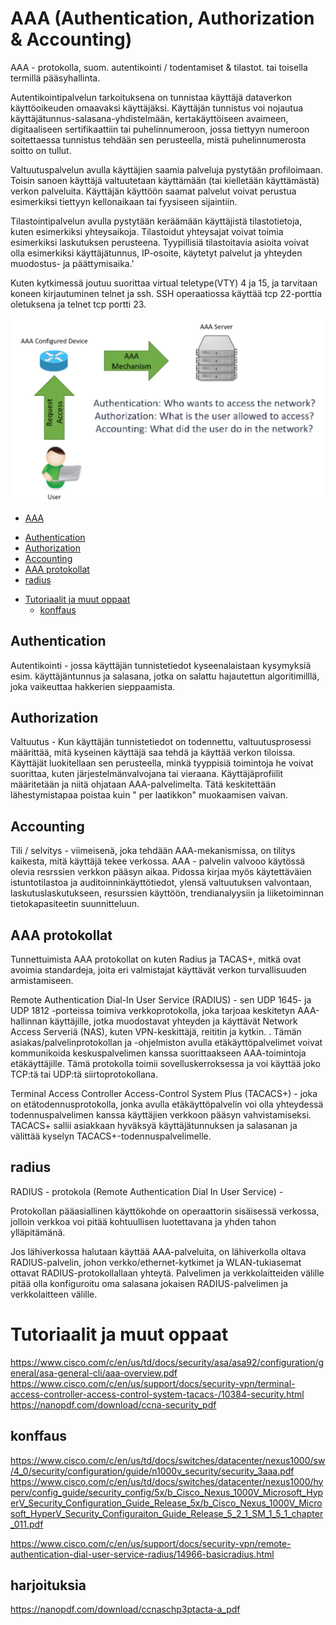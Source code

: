 # AAA (Authentication, Authorization & Accounting)

AAA - protokolla, suom. autentikointi / todentamiset & tilastot. tai toisella termillä pääsyhallinta.

Autentikointipalvelun tarkoituksena on tunnistaa käyttäjä dataverkon käyttöoikeuden omaavaksi käyttäjäksi. Käyttäjän tunnistus voi nojautua käyttäjätunnus-salasana-yhdistelmään, kertakäyttöiseen avaimeen, digitaaliseen sertifikaattiin tai puhelinnumeroon, jossa tiettyyn numeroon soitettaessa tunnistus tehdään sen perusteella, mistä puhelinnumerosta soitto on tullut.

Valtuutuspalvelun avulla käyttäjien saamia palveluja pystytään profiloimaan. Toisin sanoen käyttäjä valtuutetaan käyttämään (tai kielletään käyttämästä) verkon palveluita. Käyttäjän käyttöön saamat palvelut voivat perustua esimerkiksi tiettyyn kellonaikaan tai fyysiseen sijaintiin.

Tilastointipalvelun avulla pystytään keräämään käyttäjistä tilastotietoja, kuten esimerkiksi yhteysaikoja. Tilastoidut yhteysajat voivat toimia esimerkiksi laskutuksen perusteena. Tyypillisiä tilastoitavia asioita voivat olla esimerkiksi käyttäjätunnus, IP-osoite, käytetyt palvelut ja yhteyden muodostus- ja päättymisaika.'

Kuten kytkimessä joutuu suorittaa virtual teletype(VTY) 4 ja 15, ja tarvitaan koneen kirjautuminen telnet ja ssh. SSH operaatiossa käyttää tcp 22-porttia oletuksena ja telnet tcp portti 23.

<img src="images/Cisco-AAA1.png" width="500">

- [AAA](#AAA)
 * [Authentication](#Authentication)
 * [Authorization](#Authorization)
 * [Accounting](#Accounting)
 * [AAA protokollat](#AAA-protokollat)
 * [radius](#radius)
- [Tutoriaalit ja muut oppaat](#Tutoriaalit-ja-muut-oppaat)
  * [konffaus](#konffaus)

## Authentication
Autentikointi - jossa käyttäjän tunnistetiedot kyseenalaistaan kysymyksiä esim. käyttäjäntunnus ja salasana, jotka on salattu hajautettun algoritimilllä, joka vaikeuttaa hakkerien sieppaamista. 

## Authorization
Valtuutus - Kun käyttäjän tunnistetiedot on todennettu, valtuutusprosessi määrittää, mitä kyseinen käyttäjä saa tehdä ja käyttää verkon tiloissa. Käyttäjät luokitellaan sen perusteella, minkä tyyppisiä toimintoja he voivat suorittaa, kuten järjestelmänvalvojana tai vieraana. Käyttäjäprofiilit määritetään ja niitä ohjataan AAA-palvelimelta. Tätä keskitettään lähestymistapaa poistaa kuin " per laatikkon" muokaamisen vaivan.

## Accounting
Tili / selvitys - viimeisenä, joka tehdään AAA-mekanismissa, on tilitys kaikesta, mitä käyttäjä tekee verkossa. AAA - palvelin valvooo käytössä olevia resrssien verkkon pääsyn aikaa. Pidossa kirjaa myös käytettäväien istuntotilastoa ja auditoinninkäyttötiedot, ylensä valtuutuksen valvontaan, laskutuslaskutukseen, resurssien käyttöön, trendianalyysiin ja liiketoiminnan tietokapasiteetin suunnitteluun.

## AAA protokollat

Tunnettuimista AAA protokollat on kuten Radius ja TACAS+, mitkä ovat avoimia standardeja, joita eri valmistajat käyttävät verkon turvallisuuden armistamiseen.

Remote Authentication Dial-In User Service (RADIUS) - sen UDP 1645- ja UDP 1812 -porteissa toimiva verkkoprotokolla, joka tarjoaa keskitetyn AAA-hallinnan käyttäjille, jotka muodostavat yhteyden ja käyttävät Network Access Serveriä (NAS), kuten VPN-keskittäjä, reititin ja kytkin. . Tämän asiakas/palvelinprotokollan ja -ohjelmiston avulla etäkäyttöpalvelimet voivat kommunikoida keskuspalvelimen kanssa suorittaakseen AAA-toimintoja etäkäyttäjille. Tämä protokolla toimii sovelluskerroksessa ja voi käyttää joko TCP:tä tai UDP:tä siirtoprotokollana.

Terminal Access Controller Access-Control System Plus (TACACS+) - joka on etätodennusprotokolla, jonka avulla etäkäyttöpalvelin voi olla yhteydessä todennuspalvelimen kanssa käyttäjien verkkoon pääsyn vahvistamiseksi. TACACS+ sallii asiakkaan hyväksyä käyttäjätunnuksen ja salasanan ja välittää kyselyn TACACS+-todennuspalvelimelle.

## radius
RADIUS - protokola (Remote Authentication Dial In User Service) - 

Protokollan pääasiallinen käyttökohde on operaattorin sisäisessä verkossa, jolloin verkkoa voi pitää kohtuullisen luotettavana ja yhden tahon ylläpitämänä.

Jos lähiverkossa halutaan käyttää AAA-palveluita, on lähiverkolla oltava RADIUS-palvelin, johon verkko/ethernet-kytkimet ja WLAN-tukiasemat ottavat RADIUS-protokollallaan yhteytä. Palvelimen ja verkkolaitteiden välille pitää olla konfiguroitu oma salasana jokaisen RADIUS-palvelimen ja verkkolaitteen välille.

# Tutoriaalit ja muut oppaat <br>
https://www.cisco.com/c/en/us/td/docs/security/asa/asa92/configuration/general/asa-general-cli/aaa-overview.pdf <br>
https://www.cisco.com/c/en/us/support/docs/security-vpn/terminal-access-controller-access-control-system-tacacs-/10384-security.html <br>
https://nanopdf.com/download/ccna-security_pdf <br>

## konffaus <br>
https://www.cisco.com/c/en/us/td/docs/switches/datacenter/nexus1000/sw/4_0/security/configuration/guide/n1000v_security/security_3aaa.pdf <br>
https://www.cisco.com/c/en/us/td/docs/switches/datacenter/nexus1000/hyperv/config_guide/security_config/5x/b_Cisco_Nexus_1000V_Microsoft_HyperV_Security_Configuration_Guide_Release_5x/b_Cisco_Nexus_1000V_Microsoft_HyperV_Security_Configuraiton_Guide_Release_5_2_1_SM_1_5_1_chapter_011.pdf<br>

https://www.cisco.com/c/en/us/support/docs/security-vpn/remote-authentication-dial-user-service-radius/14966-basicradius.html <br>


## harjoituksia <br>

https://nanopdf.com/download/ccnaschp3ptacta-a_pdf  <br>



